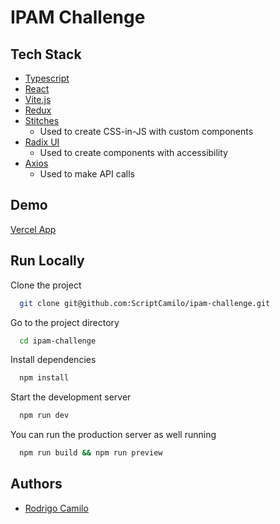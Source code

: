 
# IPAM Challenge

## Tech Stack

* [Typescript](https://www.typescriptlang.org/)
* [React](https://reactjs.org)
* [Vite.js](https://vitejs.dev)
* [Redux](https://redux-toolkit.js.org/)
* [Stitches](https://stitches.dev)
  * Used to create CSS-in-JS with custom components
* [Radix UI](https://www.radix-ui.com/docs/primitives)
  * Used to create components with accessibility
* [Axios](https://axios-http.com)
  * Used to make API calls

## Demo

[Vercel App](https://ipam-challenge.vercel.app)

## Run Locally

Clone the project

```bash
  git clone git@github.com:ScriptCamilo/ipam-challenge.git
```

Go to the project directory

```bash
  cd ipam-challenge
```

Install dependencies

```bash
  npm install
```

Start the development server

```bash
  npm run dev
```

You can run the production server as well running

```bash
  npm run build && npm run preview
```

## Authors

* [Rodrigo Camilo](https://www.github.com/ScriptCamilo)

